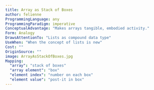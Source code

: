```yaml
---
title: Array as Stack of Boxes
author: felienne
ProgrammingLanguage: any
ProgrammingParadigm: imperative
ConceptualAdvantage: "Makes arrays tangible, embodied activity."
Form: Analogy
DrawsAttentionTo: "Lists as compound data type"
UseWhen: "When the concept of lists is new"
Cost: ""
OriginSource: ""
image: ArrayAsStackOfBoxes.jpg
Mapping:
  "array": "stack of boxes"
  "array element": "box"
  "element index": "number on each box"
  "element value": "post-it in box"
---
```


